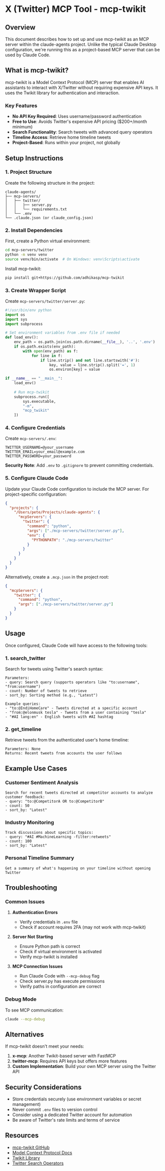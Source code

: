 # X (Twitter) MCP Tool - mcp-twikit

## Overview

This document describes how to set up and use mcp-twikit as an MCP server within the claude-agents project. Unlike the typical Claude Desktop configuration, we're running this as a project-based MCP server that can be used by Claude Code.

## What is mcp-twikit?

mcp-twikit is a Model Context Protocol (MCP) server that enables AI assistants to interact with X/Twitter without requiring expensive API keys. It uses the Twikit library for authentication and interaction.

### Key Features
- **No API Key Required**: Uses username/password authentication
- **Free to Use**: Avoids Twitter's expensive API pricing ($200+/month minimum)
- **Search Functionality**: Search tweets with advanced query operators
- **Timeline Access**: Retrieve home timeline tweets
- **Project-Based**: Runs within your project, not globally

## Setup Instructions

### 1. Project Structure

Create the following structure in the project:

```
claude-agents/
├── mcp-servers/
│   ├── twitter/
│   │   ├── server.py
│   │   └── requirements.txt
│   └── .env
└── .claude.json (or claude_config.json)
```

### 2. Install Dependencies

First, create a Python virtual environment:

```bash
cd mcp-servers/twitter
python -m venv venv
source venv/bin/activate  # On Windows: venv\Scripts\activate
```

Install mcp-twikit:

```bash
pip install git+https://github.com/adhikasp/mcp-twikit
```

### 3. Create Wrapper Script

Create `mcp-servers/twitter/server.py`:

```python
#!/usr/bin/env python
import os
import sys
import subprocess

# Set environment variables from .env file if needed
def load_env():
    env_path = os.path.join(os.path.dirname(__file__), '..', '.env')
    if os.path.exists(env_path):
        with open(env_path) as f:
            for line in f:
                if line.strip() and not line.startswith('#'):
                    key, value = line.strip().split('=', 1)
                    os.environ[key] = value

if __name__ == "__main__":
    load_env()
    
    # Run mcp-twikit
    subprocess.run([
        sys.executable, 
        "-m", 
        "mcp_twikit"
    ])
```

### 4. Configure Credentials

Create `mcp-servers/.env`:

```env
TWITTER_USERNAME=@your_username
TWITTER_EMAIL=your_email@example.com
TWITTER_PASSWORD=your_password
```

**Security Note**: Add `.env` to `.gitignore` to prevent committing credentials.

### 5. Configure Claude Code

Update your Claude Code configuration to include the MCP server. For project-specific configuration:

```json
{
  "projects": {
    "/Users/pete/Projects/claude-agents": {
      "mcpServers": {
        "twitter": {
          "command": "python",
          "args": ["./mcp-servers/twitter/server.py"],
          "env": {
            "PYTHONPATH": "./mcp-servers/twitter"
          }
        }
      }
    }
  }
}
```

Alternatively, create a `.mcp.json` in the project root:

```json
{
  "mcpServers": {
    "twitter": {
      "command": "python",
      "args": ["./mcp-servers/twitter/server.py"]
    }
  }
}
```

## Usage

Once configured, Claude Code will have access to the following tools:

### 1. search_twitter

Search for tweets using Twitter's search syntax:

```
Parameters:
- query: Search query (supports operators like "to:username", "from:username")
- count: Number of tweets to retrieve
- sort_by: Sorting method (e.g., "Latest")

Example queries:
- "to:@IndiHomeCare" - Tweets directed at a specific account
- "from:@elonmusk tesla" - Tweets from a user containing "tesla"
- "#AI lang:en" - English tweets with #AI hashtag
```

### 2. get_timeline

Retrieve tweets from the authenticated user's home timeline:

```
Parameters: None
Returns: Recent tweets from accounts the user follows
```

## Example Use Cases

### Customer Sentiment Analysis
```
Search for recent tweets directed at competitor accounts to analyze customer feedback:
- query: "to:@CompetitorA OR to:@CompetitorB"
- count: 50
- sort_by: "Latest"
```

### Industry Monitoring
```
Track discussions about specific topics:
- query: "#AI #MachineLearning -filter:retweets"
- count: 100
- sort_by: "Latest"
```

### Personal Timeline Summary
```
Get a summary of what's happening on your timeline without opening Twitter
```

## Troubleshooting

### Common Issues

1. **Authentication Errors**
   - Verify credentials in `.env` file
   - Check if account requires 2FA (may not work with mcp-twikit)

2. **Server Not Starting**
   - Ensure Python path is correct
   - Check if virtual environment is activated
   - Verify mcp-twikit is installed

3. **MCP Connection Issues**
   - Run Claude Code with `--mcp-debug` flag
   - Check server.py has execute permissions
   - Verify paths in configuration are correct

### Debug Mode

To see MCP communication:
```bash
claude --mcp-debug
```

## Alternatives

If mcp-twikit doesn't meet your needs:

1. **x-mcp**: Another Twikit-based server with FastMCP
2. **twitter-mcp**: Requires API keys but offers more features
3. **Custom Implementation**: Build your own MCP server using the Twitter API

## Security Considerations

- Store credentials securely (use environment variables or secret management)
- Never commit `.env` files to version control
- Consider using a dedicated Twitter account for automation
- Be aware of Twitter's rate limits and terms of service

## Resources

- [mcp-twikit GitHub](https://github.com/adhikasp/mcp-twikit)
- [Model Context Protocol Docs](https://modelcontextprotocol.io)
- [Twikit Library](https://github.com/d60/twikit)
- [Twitter Search Operators](https://developer.twitter.com/en/docs/twitter-api/v1/rules-and-filtering/search-operators)